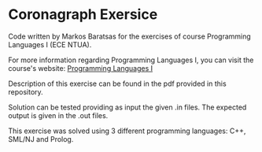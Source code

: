 # Coronagraph Exersice

Code written by Markos Baratsas for the exercises of course Programming Languages I (ECE NTUA).

For more information regarding Programming Languages I, you can visit the course's website:
[Programming Languages I](https://courses.softlab.ntua.gr/pl1/2020a/)

Description of this exercise can be found in the pdf provided in this repository.

Solution can be tested providing as input the given .in files. The expected output is given in the .out files.

This exercise was solved using 3 different programming languages: C++, SML/NJ and Prolog.
